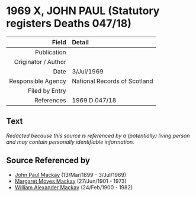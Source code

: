 ﻿---
layout: page
permalink: /sources/s24508315
---

# 1969 X, JOHN PAUL (Statutory registers Deaths 047/18)

Field | Detail
---:|:---
Publication | 
Originator / Author | 
Date | 3/Jul/1969
Responsible Agency | National Records of Scotland
Filed by Entry | 
References | 1969 D 047/18

## Text

_Redacted because this source is referenced by a (potentially) living person and may contain personally identifiable information._

## Source Referenced by

* [John Paul Mackay](../people/@i57646474@-john-paul-mackay-b1899-3-13-d1969-7-3.md) (13/Mar/1899 - 3/Jul/1969)
* [Margaret Moyes Mackay](../people/@i178005@-margaret-moyes-mackay-b1901-6-27-d1973.md) (27/Jun/1901 - 1973)
* [William Alexander Mackay](../people/@i9383584@-william-alexander-mackay-b1900-2-24-d1982.md) (24/Feb/1900 - 1982)
